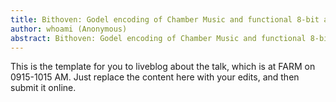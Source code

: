 ```yaml
---
title: Bithoven: Godel encoding of Chamber Music and functional 8-bit audio synthesis
author: whoami (Anonymous)
abstract: Bithoven: Godel encoding of Chamber Music and functional 8-bit audio synthesis
---
```


This is the template for you to liveblog about the talk,
which is at FARM on 0915-1015 AM.  Just replace the content here
with your edits, and then submit it online.
